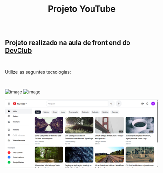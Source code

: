 <h1 align="center";>Projeto YouTube</h1>
<br>
<br>
<h2>Projeto realizado na aula de front end do <a href="https://devclub.com.br">DevClub</a></h2>
<br>
<p>Utilizei as seguintes tecnologias:</p>
<br>
<br>
<img width="80" height="80" alt="image" src="https://github.com/user-attachments/assets/5ca20288-f920-4219-b0f7-d4a3e3bdd336" />
<img width="80" height="80" alt="image" src="https://github.com/user-attachments/assets/161aab81-d385-40f4-b899-58f3c4bc6306" />
<br>
<br>
<img src="https://github.com/douglasfelipe83/Projeto-youtube/blob/main/assets/Youtube-print.png?raw=true" />
